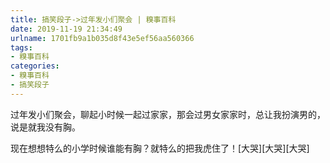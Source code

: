 ```yaml
---
title: 搞笑段子->过年发小们聚会 | 糗事百科
date: 2019-11-19 21:34:49
urlname: 1701fb9a1b035d8f43e5ef56aa560366
tags: 
- 糗事百科
categories:
- 糗事百科
- 搞笑段子
---
```

过年发小们聚会，聊起小时候一起过家家，那会过男女家家时，总让我扮演男的，说是就我没有胸。

现在想想特么的小学时候谁能有胸？就特么的把我虎住了！[大哭][大哭][大哭]


